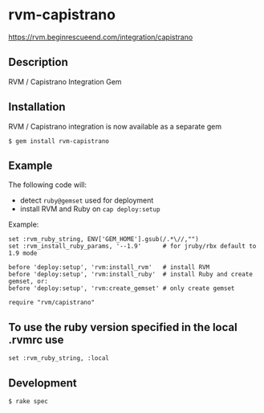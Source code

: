 # rvm-capistrano

https://rvm.beginrescueend.com/integration/capistrano

## Description

RVM / Capistrano Integration Gem

## Installation

RVM / Capistrano integration is now available as a separate gem

    $ gem install rvm-capistrano

## Example

The following code will:

- detect `ruby@gemset` used for deployment
- install RVM and Ruby on `cap deploy:setup`

Example:

    set :rvm_ruby_string, ENV['GEM_HOME'].gsub(/.*\//,"")
    set :rvm_install_ruby_params, '--1.9'      # for jruby/rbx default to 1.9 mode

    before 'deploy:setup', 'rvm:install_rvm'   # install RVM
    before 'deploy:setup', 'rvm:install_ruby'  # install Ruby and create gemset, or:
    before 'deploy:setup', 'rvm:create_gemset' # only create gemset

    require "rvm/capistrano"

## To use the ruby version specified in the local .rvmrc use

    set :rvm_ruby_string, :local

## Development

    $ rake spec
